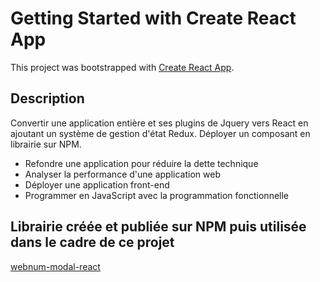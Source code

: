 # Getting Started with Create React App

This project was bootstrapped with [Create React App](https://github.com/facebook/create-react-app).

## Description

Convertir une application entière et ses plugins de Jquery vers React en ajoutant un système de gestion d'état Redux.
Déployer un composant en librairie sur NPM.

- Refondre une application pour réduire la dette technique
- Analyser la performance d'une application web
- Déployer une application front-end
- Programmer en JavaScript avec la programmation fonctionnelle

## Librairie créée et publiée sur NPM puis utilisée dans le cadre de ce projet

[webnum-modal-react](https://github.com/Webnume/Y.GABA_14_18032021_webnum-modal-npm) 
